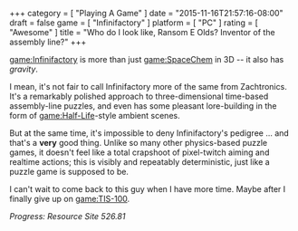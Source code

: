 +++
category = [ "Playing A Game" ]
date = "2015-11-16T21:57:16-08:00"
draft = false
game = [ "Infinifactory" ]
platform = [ "PC" ]
rating = [ "Awesome" ]
title = "Who do I look like, Ransom E Olds? Inventor of the assembly line?"
+++

<game:Infinifactory> is more than just <game:SpaceChem> in 3D -- it also has <i>gravity</i>.

I mean, it's not fair to call Infinifactory more of the same from Zachtronics.  It's a remarkably polished approach to three-dimensional time-based assembly-line puzzles, and even has some pleasant lore-building in the form of <game:Half-Life>-style ambient scenes.

But at the same time, it's impossible to deny Infinifactory's pedigree ... and that's a <b>very</b> good thing.  Unlike so many other physics-based puzzle games, it doesn't feel like a total crapshoot of pixel-twitch aiming and realtime actions; this is visibly and repeatably deterministic, just like a puzzle game is supposed to be.

I can't wait to come back to this guy when I have more time.  Maybe after I finally give up on <game:TIS-100>.

<i>Progress: Resource Site 526.81</i>
